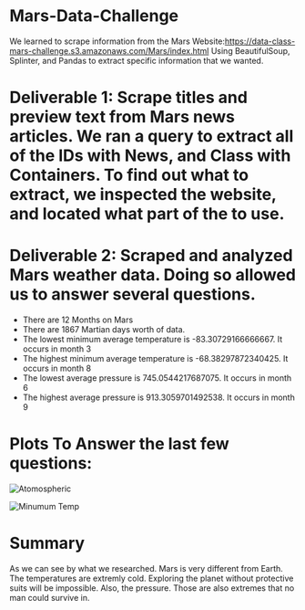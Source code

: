 # Mars-Data-Challenge

We learned to scrape information from the Mars Website:https://data-class-mars-challenge.s3.amazonaws.com/Mars/index.html Using BeautifulSoup, Splinter, and Pandas to extract specific information that we wanted. 

# Deliverable 1: Scrape titles and preview text from Mars news articles. We ran a query to extract all of the IDs with News, and Class with Containers. To find out what to extract, we inspected the website, and located what part of the <body> to use. 

# Deliverable 2: Scraped and analyzed Mars weather data. Doing so allowed us to answer several questions.  

* There are 12 Months on Mars
* There are 1867 Martian days worth of data.
* The lowest minimum average temperature is -83.30729166666667. It occurs in month 3
* The highest minimum average temperature is -68.38297872340425. It occurs in month 8
* The lowest average pressure is 745.0544217687075. It occurs in month 6
* The highest average pressure is 913.3059701492538. It occurs in month 9

# Plots To Answer the last few questions:

![Atomospheric](https://user-images.githubusercontent.com/46943357/200070310-9fa3c443-6c48-4fe0-8233-4fe6fd861c61.PNG)


![Minumum Temp](https://user-images.githubusercontent.com/46943357/200070372-8af07033-5e00-4047-90dd-d7e01f14346f.PNG)


# Summary
As we can see by what we researched. Mars is very different from Earth. The temperatures are extremly cold. Exploring the planet without protective suits will be impossible. Also, the pressure. Those are also extremes that no man could survive in.
